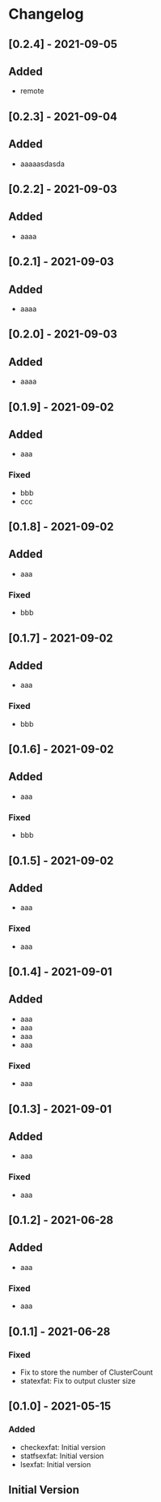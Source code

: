 # Changelog

## [0.2.4] - 2021-09-05

## Added

- remote

## [0.2.3] - 2021-09-04

## Added

- aaaaasdasda

## [0.2.2] - 2021-09-03

## Added

- aaaa

## [0.2.1] - 2021-09-03

## Added

- aaaa

## [0.2.0] - 2021-09-03

## Added

- aaaa

## [0.1.9] - 2021-09-02

## Added

- aaa

### Fixed

- bbb
- ccc

## [0.1.8] - 2021-09-02

## Added

- aaa

### Fixed

- bbb

## [0.1.7] - 2021-09-02

## Added

- aaa

### Fixed

- bbb

## [0.1.6] - 2021-09-02

## Added

- aaa

### Fixed

- bbb

## [0.1.5] - 2021-09-02

## Added

- aaa

### Fixed

- aaa

## [0.1.4] - 2021-09-01

## Added

- aaa
- aaa
- aaa
- aaa

### Fixed

- aaa

## [0.1.3] - 2021-09-01

## Added

- aaa

### Fixed

- aaa

## [0.1.2] - 2021-06-28

## Added

- aaa

### Fixed

- aaa

## [0.1.1] - 2021-06-28

### Fixed

- Fix to store the number of ClusterCount
- statexfat: Fix to output cluster size

## [0.1.0] - 2021-05-15

### Added

- checkexfat: Initial version
- statfsexfat: Initial version
- lsexfat: Initial version

## Initial Version
